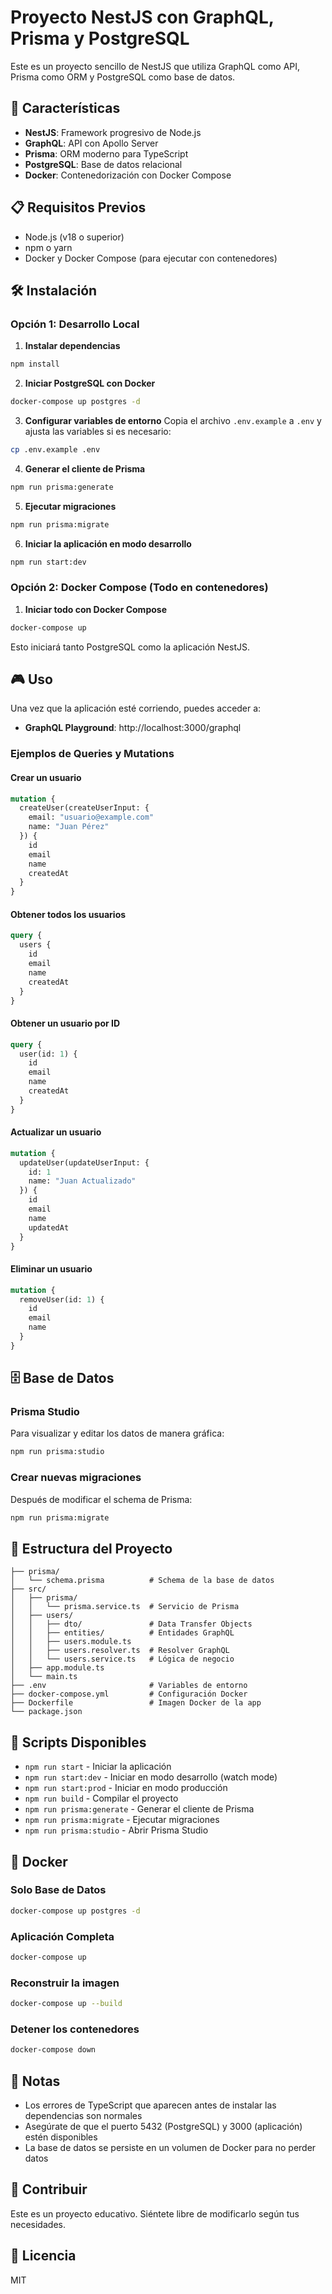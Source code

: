 # Proyecto NestJS con GraphQL, Prisma y PostgreSQL

Este es un proyecto sencillo de NestJS que utiliza GraphQL como API, Prisma como ORM y PostgreSQL como base de datos.

## 🚀 Características

- **NestJS**: Framework progresivo de Node.js
- **GraphQL**: API con Apollo Server
- **Prisma**: ORM moderno para TypeScript
- **PostgreSQL**: Base de datos relacional
- **Docker**: Contenedorización con Docker Compose

## 📋 Requisitos Previos

- Node.js (v18 o superior)
- npm o yarn
- Docker y Docker Compose (para ejecutar con contenedores)

## 🛠️ Instalación

### Opción 1: Desarrollo Local

1. **Instalar dependencias**
```bash
npm install
```

2. **Iniciar PostgreSQL con Docker**
```bash
docker-compose up postgres -d
```

3. **Configurar variables de entorno**
Copia el archivo `.env.example` a `.env` y ajusta las variables si es necesario:
```bash
cp .env.example .env
```

4. **Generar el cliente de Prisma**
```bash
npm run prisma:generate
```

5. **Ejecutar migraciones**
```bash
npm run prisma:migrate
```

6. **Iniciar la aplicación en modo desarrollo**
```bash
npm run start:dev
```

### Opción 2: Docker Compose (Todo en contenedores)

1. **Iniciar todo con Docker Compose**
```bash
docker-compose up
```

Esto iniciará tanto PostgreSQL como la aplicación NestJS.

## 🎮 Uso

Una vez que la aplicación esté corriendo, puedes acceder a:

- **GraphQL Playground**: http://localhost:3000/graphql

### Ejemplos de Queries y Mutations

#### Crear un usuario
```graphql
mutation {
  createUser(createUserInput: {
    email: "usuario@example.com"
    name: "Juan Pérez"
  }) {
    id
    email
    name
    createdAt
  }
}
```

#### Obtener todos los usuarios
```graphql
query {
  users {
    id
    email
    name
    createdAt
  }
}
```

#### Obtener un usuario por ID
```graphql
query {
  user(id: 1) {
    id
    email
    name
    createdAt
  }
}
```

#### Actualizar un usuario
```graphql
mutation {
  updateUser(updateUserInput: {
    id: 1
    name: "Juan Actualizado"
  }) {
    id
    email
    name
    updatedAt
  }
}
```

#### Eliminar un usuario
```graphql
mutation {
  removeUser(id: 1) {
    id
    email
    name
  }
}
```

## 🗄️ Base de Datos

### Prisma Studio

Para visualizar y editar los datos de manera gráfica:
```bash
npm run prisma:studio
```

### Crear nuevas migraciones
Después de modificar el schema de Prisma:
```bash
npm run prisma:migrate
```

## 📁 Estructura del Proyecto

```
├── prisma/
│   └── schema.prisma          # Schema de la base de datos
├── src/
│   ├── prisma/
│   │   └── prisma.service.ts  # Servicio de Prisma
│   ├── users/
│   │   ├── dto/               # Data Transfer Objects
│   │   ├── entities/          # Entidades GraphQL
│   │   ├── users.module.ts
│   │   ├── users.resolver.ts  # Resolver GraphQL
│   │   └── users.service.ts   # Lógica de negocio
│   ├── app.module.ts
│   └── main.ts
├── .env                       # Variables de entorno
├── docker-compose.yml         # Configuración Docker
├── Dockerfile                 # Imagen Docker de la app
└── package.json
```

## 🔧 Scripts Disponibles

- `npm run start` - Iniciar la aplicación
- `npm run start:dev` - Iniciar en modo desarrollo (watch mode)
- `npm run start:prod` - Iniciar en modo producción
- `npm run build` - Compilar el proyecto
- `npm run prisma:generate` - Generar el cliente de Prisma
- `npm run prisma:migrate` - Ejecutar migraciones
- `npm run prisma:studio` - Abrir Prisma Studio

## 🐳 Docker

### Solo Base de Datos
```bash
docker-compose up postgres -d
```

### Aplicación Completa
```bash
docker-compose up
```

### Reconstruir la imagen
```bash
docker-compose up --build
```

### Detener los contenedores
```bash
docker-compose down
```

## 📝 Notas

- Los errores de TypeScript que aparecen antes de instalar las dependencias son normales
- Asegúrate de que el puerto 5432 (PostgreSQL) y 3000 (aplicación) estén disponibles
- La base de datos se persiste en un volumen de Docker para no perder datos

## 🤝 Contribuir

Este es un proyecto educativo. Siéntete libre de modificarlo según tus necesidades.

## 📄 Licencia

MIT
